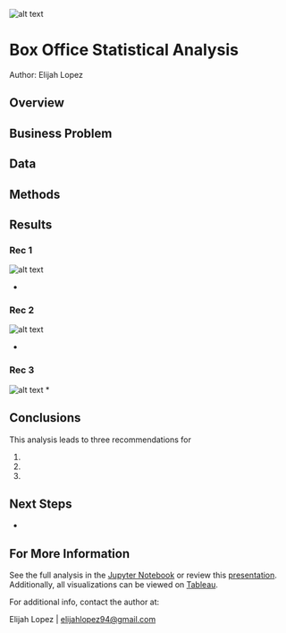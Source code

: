 ![alt text](path_to_banner_image)
# Box Office Statistical Analysis
Author: Elijah Lopez


## Overview



## Business Problem



## Data


## Methods



## Results


### Rec 1
![alt text](path_to_rec_1_image)

* 


### Rec 2
![alt text](path_to_rec_2_image)

* 


### Rec 3
![alt text](path_to_rec_3_image)
* 


## Conclusions
This analysis leads to three recommendations for 

1. 

2. 

3. 


## Next Steps
*  


## For More Information
See the full analysis in the [Jupyter Notebook](path_to_jupyter_notebook_on_GitHub) or review this [presentation](URL_for_slides). Additionally, all visualizations can be viewed on [Tableau](URL_for_tableau).

For additional info, contact the author at:

Elijah Lopez | elijahlopez94@gmail.com
